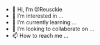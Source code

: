 - 👋 Hi, I’m @Reusckie
- 👀 I’m interested in ...
- 🌱 I’m currently learning ...
- 💞️ I’m looking to collaborate on ...
- 📫 How to reach me ...

<!---
Reusckie/Reusckie is a ✨ special ✨ repository because its `README.md` (this file) appears on your GitHub profile.
You can click the Preview link to take a look at your changes.
--->

